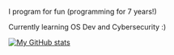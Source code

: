I program for fun (programming for 7 years!)

Currently learning OS Dev and Cybersecurity :)

[![My GitHub stats](https://github-readme-stats.vercel.app/api?username=RoosterQMonee)](https://github.com/anuraghazra/github-readme-stats)
